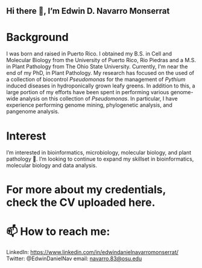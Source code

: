 ## Hi there 👋, I’m Edwin D. Navarro Monserrat
# Background
I was born and raised in Puerto Rico. I obtained my B.S. in Cell and Molecular Biology from the University of Puerto Rico, Rio Piedras and a M.S. in Plant Pathology from The Ohio State University. Currently, I'm near the end of my PhD, in Plant Pathology. My research has focused on the used of a collection of biocontrol _Pseudomonas_ for the management of _Pythium_ induced diseases in hydroponically grown leafy greens. In addition to this, a large portion of my efforts have been spent in performing various genome-wide analysis on this collection of _Pseudomonas_. In particular, I have experience performing genome mining, phylogenetic analysis, and pangenome analysis. 

# Interest
I’m interested in bioinformatics, microbiology, molecular biology, and plant pathology 🌱. I’m looking to continue to expand my skillset in bioinformatics, molecular biology and data analysis.

# For more about my credentials, check the CV uploaded here.

# 📫 How to reach me:
  LinkedIn: https://www.linkedin.com/in/edwindanielnavarromonserrat/
  Twitter: @EdwinDanielNav
  email: navarro.83@osu.edu
